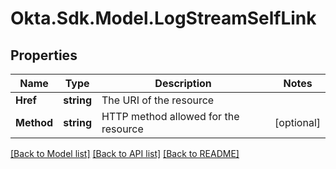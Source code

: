 # Okta.Sdk.Model.LogStreamSelfLink

## Properties

Name | Type | Description | Notes
------------ | ------------- | ------------- | -------------
**Href** | **string** | The URI of the resource | 
**Method** | **string** | HTTP method allowed for the resource | [optional] 

[[Back to Model list]](../README.md#documentation-for-models) [[Back to API list]](../README.md#documentation-for-api-endpoints) [[Back to README]](../README.md)

